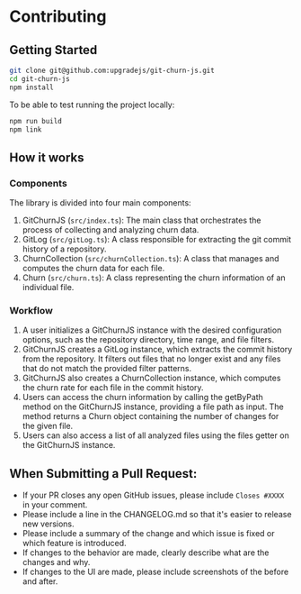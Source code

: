 # Contributing

## Getting Started

```bash
git clone git@github.com:upgradejs/git-churn-js.git
cd git-churn-js
npm install
```

To be able to test running the project locally:

```bash
npm run build
npm link
```

## How it works

### Components
The library is divided into four main components:

1. GitChurnJS (`src/index.ts`): The main class that orchestrates the process of collecting and analyzing churn data.
2. GitLog (`src/gitLog.ts`): A class responsible for extracting the git commit history of a repository.
3. ChurnCollection (`src/churnCollection.ts`): A class that manages and computes the churn data for each file.
4. Churn (`src/churn.ts`): A class representing the churn information of an individual file.

### Workflow
1. A user initializes a GitChurnJS instance with the desired configuration options, such as the repository directory, time range, and file filters.
2. GitChurnJS creates a GitLog instance, which extracts the commit history from the repository. It filters out files that no longer exist and any files that do not match the provided filter patterns.
3. GitChurnJS also creates a ChurnCollection instance, which computes the churn rate for each file in the commit history.
4. Users can access the churn information by calling the getByPath method on the GitChurnJS instance, providing a file path as input. The method returns a Churn object containing the number of changes for the given file.
5. Users can also access a list of all analyzed files using the files getter on the GitChurnJS instance.


## When Submitting a Pull Request:

- If your PR closes any open GitHub issues, please include `Closes #XXXX` in your comment.
- Please include a line in the CHANGELOG.md so that it's easier to release new versions.
- Please include a summary of the change and which issue is fixed or which feature is introduced.
- If changes to the behavior are made, clearly describe what are the changes and why.
- If changes to the UI are made, please include screenshots of the before and after.
